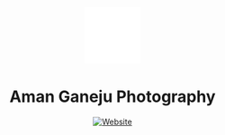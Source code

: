 <p align="center">
  <a href="https://photographyamanganeju.gtsb.io//">
    <img alt="Aman Ganeju Photography" src="static/watermark.png" style="width:100px;height:100px;" class="center" />
  </a>
</p>
<h1 align="center">
  Aman Ganeju Photography
</h1>

<p align="center">
  <a href="https://photographyamanganeju.gtsb.io//">
    <img alt="Website" src="https://img.shields.io/badge/-website-blue">
  </a>
</p>

<!-- Image-heavy photography portfolio with colorful accents & customizable pages. Includes adaptive image grids powered by CSS grid and automatic image integration into projects. Using the Gatsby Theme [`@lekoarts/gatsby-theme-jodie`](https://github.com/LekoArts/gatsby-themes/tree/main/themes/gatsby-theme-jodie). -->
